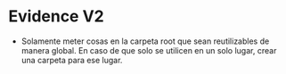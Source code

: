 # Evidence V2

-   Solamente meter cosas en la carpeta root que sean reutilizables de manera global. En caso de que solo se utilicen en un solo lugar, crear una carpeta para ese lugar.
